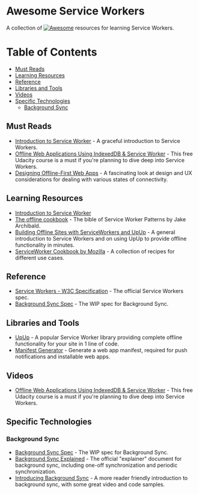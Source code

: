 # Awesome Service Workers
A collection of [![Awesome](https://cdn.rawgit.com/sindresorhus/awesome/d7305f38d29fed78fa85652e3a63e154dd8e8829/media/badge.svg)](https://github.com/sindresorhus/awesome) resources for learning Service Workers.

# Table of Contents

- [Must Reads](#must-reads)
- [Learning Resources](#learning-resources)
- [Reference](#reference)
- [Libraries and Tools](#libraries-and-tools)
- [Videos](#videos)
- [Specific Technologies](#specific-technologies)
  - [Background Sync](#background-sync)

## Must Reads

- [Introduction to Service Worker](http://www.html5rocks.com/en/tutorials/service-worker/introduction/) - A graceful introduction to Service Workers.
- [Offline Web Applications Using IndexedDB & Service Worker](https://www.udacity.com/course/offline-web-applications--ud899) - This free Udacity course is a must if you're planning to dive deep into Service Workers.
- [Designing Offline-First Web Apps](http://alistapart.com/article/offline-first) - A fascinating look at design and UX considerations for dealing with various states of connectivity.

## Learning Resources

- [Introduction to Service Worker](http://www.html5rocks.com/en/tutorials/service-worker/introduction/)
- [The offline cookbook](https://jakearchibald.com/2014/offline-cookbook/) - The bible of Service Worker Patterns by Jake Archibald.
- [Building Offline Sites with ServiceWorkers and UpUp](https://dev.opera.com/articles/offline-with-upup-service-workers/) - A general introduction to Service Workers and on using UpUp to provide offline functionality in minutes.
- [ServiceWorker Cookbook by Mozilla](https://serviceworke.rs/) - A collection of recipes for different use cases.

## Reference

- [Service Workers - W3C Specification](https://www.w3.org/TR/service-workers/) - The official Service Workers spec.
- [Background Sync Spec](https://wicg.github.io/BackgroundSync/spec/) - The WIP spec for Background Sync.

## Libraries and Tools

- [UpUp](http://upup.rocks/) - A popular Service Worker library providing complete offline functionality for your site in 1 line of code.
- [Manifest Generator](https://brucelawson.github.io/manifest/) - Generate a web app manifest, required for push notifications and installable web apps.

## Videos

- [Offline Web Applications Using IndexedDB & Service Worker](https://www.udacity.com/course/offline-web-applications--ud899) - This free Udacity course is a must if you're planning to dive deep into Service Workers.

## Specific Technologies

### Background Sync

- [Background Sync Spec](https://wicg.github.io/BackgroundSync/spec/) - The WIP spec for Background Sync.
- [Background Sync Explained](https://github.com/WICG/BackgroundSync/blob/master/explainer.md) - The official "explainer" document for background sync, including one-off synchronization and periodic synchronization.
- [Introducing Background Sync](https://developers.google.com/web/updates/2015/12/background-sync?hl=en) - A more reader friendly introduction to background sync, with some great video and code samples.
